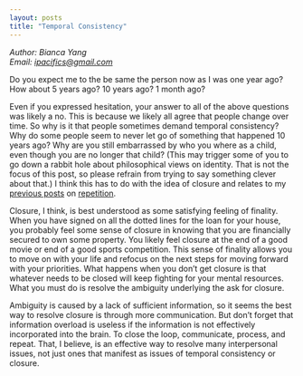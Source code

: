 ```yaml
---
layout: posts
title: "Temporal Consistency"
---
```

*Author: Bianca Yang*<br>
*Email: <a href="mailto:ipacifics@gmail.com?subject=Hello from the XDRT Blog">ipacifics@gmail.com</a>*<br>

Do you expect me to the be same the person now as I was one year ago? How about 5 years ago? 10 years ago? 1 month ago?

Even if you expressed hesitation, your answer to all of the above questions was likely a no. This is because we likely all agree that people change over time. So why is it that people sometimes demand temporal consistency? Why do some people seem to never let go of something that happened 10 years ago? Why are you still embarrassed by who you where as a child, even though you are no longer that child? (This may trigger some of you to go down a rabbit hole about philosophical views on identity. That is not the focus of this post, so please refrain from trying to say something clever about that.) I think this has to do with the idea of closure and relates to my [previous posts](https://xrdt.github.io/xrdt.github.io/2018/09/14/when-things-keep-repeating-themselves-general.html) on [repetition](https://xrdt.github.io/xrdt.github.io/2018/09/03/when-things-keep-repeating-themselves-relationships.html).

Closure, I think, is best understood as some satisfying feeling of finality. When you have signed on all the dotted lines for the loan for your house, you probably feel some sense of closure in knowing that you are financially secured to own some property. You likely feel closure at the end of a good movie or end of a good sports competition. This sense of finality allows you to move on with your life and refocus on the next steps for moving forward with your priorities. What happens when you don’t get closure is that whatever needs to be closed will keep fighting for your mental resources. What you must do is resolve the ambiguity underlying the ask for closure.

Ambiguity is caused by a lack of sufficient information, so it seems the best way to resolve closure is through more communication.  But don’t forget that information overload is useless if the information is not effectively incorporated into the brain. To close the loop, communicate, process, and repeat. That, I believe, is an effective way to resolve many interpersonal issues, not just ones that manifest as issues of temporal consistency or closure.

